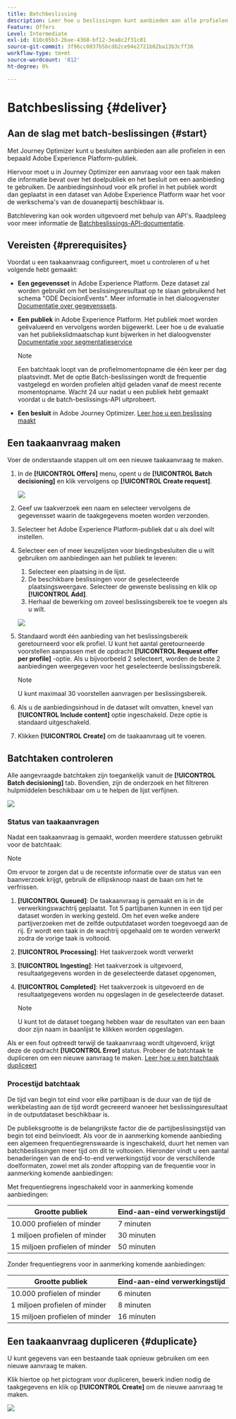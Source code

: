 ```yaml
---
title: Batchbeslissing
description: Leer hoe u beslissingen kunt aanbieden aan alle profielen in een bepaald Adobe Experience Platform-publiek.
Feature: Offers
Level: Intermediate
exl-id: 810c05b3-2bae-4368-bf12-3ea8c2f31c01
source-git-commit: 3f96cc0037b5bcdb2ce94e2721b02ba13b3cff36
workflow-type: tm+mt
source-wordcount: '812'
ht-degree: 0%

---
```


# Batchbeslissing {#deliver}

## Aan de slag met batch-beslissingen {#start}

Met Journey Optimizer kunt u besluiten aanbieden aan alle profielen in een bepaald Adobe Experience Platform-publiek.

Hiervoor moet u in Journey Optimizer een aanvraag voor een taak maken die informatie bevat over het doelpubliek en het besluit om een aanbieding te gebruiken. De aanbiedingsinhoud voor elk profiel in het publiek wordt dan geplaatst in een dataset van Adobe Experience Platform waar het voor de werkschema&#39;s van de douanepartij beschikbaar is.

Batchlevering kan ook worden uitgevoerd met behulp van API&#39;s. Raadpleeg voor meer informatie de [Batchbeslissings-API-documentatie](api-reference/offer-delivery-api/batch-decisioning-api.md).

## Vereisten {#prerequisites}

Voordat u een taakaanvraag configureert, moet u controleren of u het volgende hebt gemaakt:

* **Een gegevensset** in Adobe Experience Platform. Deze dataset zal worden gebruikt om het beslissingsresultaat op te slaan gebruikend het schema &quot;ODE DecisionEvents&quot;. Meer informatie in het dialoogvenster [Documentatie over gegevenssets](https://experienceleague.adobe.com/docs/experience-platform/catalog/datasets/overview.html).

* **Een publiek** in Adobe Experience Platform. Het publiek moet worden geëvalueerd en vervolgens worden bijgewerkt. Leer hoe u de evaluatie van het publiekslidmaatschap kunt bijwerken in het dialoogvenster [Documentatie voor segmentatieservice](http://www.adobe.com/go/segmentation-overview-en)

  >[!NOTE]
  >
  >Een batchtaak loopt van de profielmomentopname die één keer per dag plaatsvindt. Met de optie Batch-beslissingen wordt de frequentie vastgelegd en worden profielen altijd geladen vanaf de meest recente momentopname. Wacht 24 uur nadat u een publiek hebt gemaakt voordat u de batch-beslissings-API uitprobeert.

* **Een besluit** in Adobe Journey Optimizer. [Leer hoe u een beslissing maakt](offer-activities/create-offer-activities.md)

<!-- in API doc, remove these info and add ref here-->

## Een taakaanvraag maken

Voer de onderstaande stappen uit om een nieuwe taakaanvraag te maken.

1. In de **[!UICONTROL Offers]** menu, opent u de **[!UICONTROL Batch decisioning]** en klik vervolgens op **[!UICONTROL Create request]**.

   ![](assets/batch-create.png)

1. Geef uw taakverzoek een naam en selecteer vervolgens de gegevensset waarin de taakgegevens moeten worden verzonden.

1. Selecteer het Adobe Experience Platform-publiek dat u als doel wilt instellen.

1. Selecteer een of meer keuzelijsten voor biedingsbesluiten die u wilt gebruiken om aanbiedingen aan het publiek te leveren:
   1. Selecteer een plaatsing in de lijst.
   1. De beschikbare beslissingen voor de geselecteerde plaatsingsweergave. Selecteer de gewenste beslissing en klik op **[!UICONTROL Add]**.
   1. Herhaal de bewerking om zoveel beslissingsbereik toe te voegen als u wilt.

   ![](assets/batch-decision.png)

1. Standaard wordt één aanbieding van het beslissingsbereik geretourneerd voor elk profiel. U kunt het aantal geretourneerde voorstellen aanpassen met de opdracht **[!UICONTROL Request offer per profile]** -optie. Als u bijvoorbeeld 2 selecteert, worden de beste 2 aanbiedingen weergegeven voor het geselecteerde beslissingsbereik.

   >[!NOTE]
   >
   >U kunt maximaal 30 voorstellen aanvragen per beslissingsbereik.

1. Als u de aanbiedingsinhoud in de dataset wilt omvatten, knevel van **[!UICONTROL Include content]** optie ingeschakeld. Deze optie is standaard uitgeschakeld.

1. Klikken **[!UICONTROL Create]** om de taakaanvraag uit te voeren.

## Batchtaken controleren

Alle aangevraagde batchtaken zijn toegankelijk vanuit de **[!UICONTROL Batch decisioning]** tab. Bovendien, zijn de onderzoek en het filtreren hulpmiddelen beschikbaar om u te helpen de lijst verfijnen.

![](assets/batch-list.png)

### Status van taakaanvragen

Nadat een taakaanvraag is gemaakt, worden meerdere statussen gebruikt voor de batchtaak:

>[!NOTE]
>
>Om ervoor te zorgen dat u de recentste informatie over de status van een baanverzoek krijgt, gebruik de ellipsknoop naast de baan om het te verfrissen.

1. **[!UICONTROL Queued]**: De taakaanvraag is gemaakt en is in de verwerkingswachtrij geplaatst. Tot 5 partijbanen kunnen in een tijd per dataset worden in werking gesteld. Om het even welke andere partijverzoeken met de zelfde outputdataset worden toegevoegd aan de rij. Er wordt een taak in de wachtrij opgehaald om te worden verwerkt zodra de vorige taak is voltooid.
1. **[!UICONTROL Processing]**: Het taakverzoek wordt verwerkt
1. **[!UICONTROL Ingesting]**: Het taakverzoek is uitgevoerd, resultaatgegevens worden in de geselecteerde dataset opgenomen,
1. **[!UICONTROL Completed]**: Het taakverzoek is uitgevoerd en de resultaatgegevens worden nu opgeslagen in de geselecteerde dataset.

   >[!NOTE]
   >
   >U kunt tot de dataset toegang hebben waar de resultaten van een baan door zijn naam in baanlijst te klikken worden opgeslagen.

Als er een fout optreedt terwijl de taakaanvraag wordt uitgevoerd, krijgt deze de opdracht **[!UICONTROL Error]** status. Probeer de batchtaak te dupliceren om een nieuwe aanvraag te maken. [Leer hoe u een batchtaak dupliceert](#duplicate)

### Procestijd batchtaak

De tijd van begin tot eind voor elke partijbaan is de duur van de tijd de werkbelasting aan de tijd wordt gecreeerd wanneer het beslissingsresultaat in de outputdataset beschikbaar is.

De publieksgrootte is de belangrijkste factor die de partijbeslissingstijd van begin tot eind beïnvloedt. Als voor de in aanmerking komende aanbieding een algemeen frequentiegrenswaarde is ingeschakeld, duurt het nemen van batchbeslissingen meer tijd om dit te voltooien. Hieronder vindt u een aantal benaderingen van de end-to-end verwerkingstijd voor de verschillende doelformaten, zowel met als zonder aftopping van de frequentie voor in aanmerking komende aanbiedingen:

Met frequentiegrens ingeschakeld voor in aanmerking komende aanbiedingen:

| Grootte publiek | Eind-aan-eind verwerkingstijd |
|--------------|----------------------------|
| 10.000 profielen of minder | 7 minuten |
| 1 miljoen profielen of minder | 30 minuten |
| 15 miljoen profielen of minder | 50 minuten |

Zonder frequentiegrens voor in aanmerking komende aanbiedingen:

| Grootte publiek | Eind-aan-eind verwerkingstijd |
|--------------|----------------------------|
| 10.000 profielen of minder | 6 minuten |
| 1 miljoen profielen of minder | 8 minuten |
| 15 miljoen profielen of minder | 16 minuten |

## Een taakaanvraag dupliceren {#duplicate}

U kunt gegevens van een bestaande taak opnieuw gebruiken om een nieuwe aanvraag te maken.

Klik hiertoe op het pictogram voor dupliceren, bewerk indien nodig de taakgegevens en klik op **[!UICONTROL Create]** om de nieuwe aanvraag te maken.

![](assets/batch-duplicate.png)
